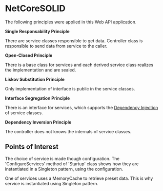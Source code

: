 # NetCoreSOLID

The following principles were applied in this Web API application.

**Single Responsability Principle**

There are service classes responsible to get data. Controller class is responsible to send data from service to the caller.

**Open-Closed Principle**

There is a base class for services and each derived service class realizes the implementation and are sealed.

**Liskov Substitution Principle**

Only implementation of interface is public in the service classes.

**Interface Segregation Principle**

There is an interface for services, which supports the [Dependency Injection]() of service classes.

**Dependency Inversion Principle**

The controller does not knows the internals of service classes.

## Points of Interest

The choice of service is made though configuration. The 'ConfigureServices' method of 'Startup' class shows how they are instantiated in a Singleton pattern, using the configuration.

One of services uses a MemoryCache to retrieve preset data. This is why service is instantiated using Singleton pattern.
